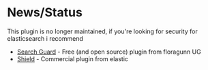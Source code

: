 # News/Status
This plugin is no longer maintained, if you're looking for security for elasticsearch i recommend

* [Search Guard](https://github.com/floragunncom/search-guard) - Free (and open source) plugin from floragunn UG 
* [Shield](https://www.elastic.co/products/shield) - Commercial plugin from elastic
